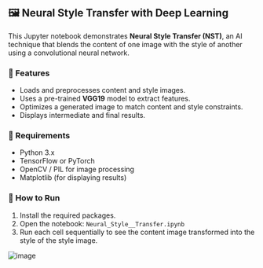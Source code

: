 ## 🖼️ Neural Style Transfer with Deep Learning

This Jupyter notebook demonstrates **Neural Style Transfer (NST)**, an AI technique that blends the content of one image with the style of another using a convolutional neural network.

### 📌 Features

* Loads and preprocesses content and style images.
* Uses a pre-trained **VGG19** model to extract features.
* Optimizes a generated image to match content and style constraints.
* Displays intermediate and final results.

### 📁 Requirements

* Python 3.x
* TensorFlow or PyTorch
* OpenCV / PIL for image processing
* Matplotlib (for displaying results)

### 🚀 How to Run

1. Install the required packages.
2. Open the notebook: `Neural_Style__Transfer.ipynb`
3. Run each cell sequentially to see the content image transformed into the style of the style image.

![image](https://github.com/user-attachments/assets/9cb842dc-fb29-49e2-8141-395a52079cc9)

